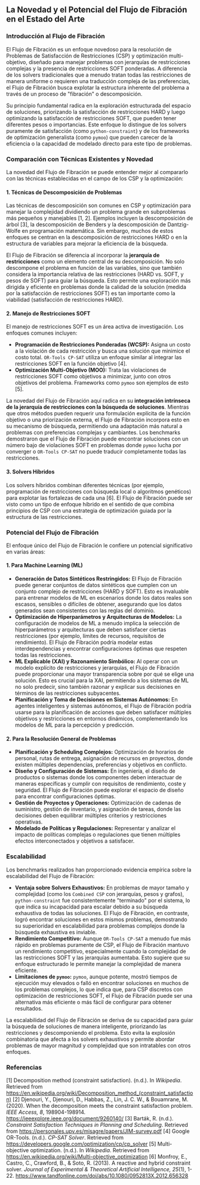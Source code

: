## La Novedad y el Potencial del Flujo de Fibración en el Estado del Arte

### Introducción al Flujo de Fibración

El Flujo de Fibración es un enfoque novedoso para la resolución de Problemas de Satisfacción de Restricciones (CSP) y optimización multi-objetivo, diseñado para manejar problemas con jerarquías de restricciones complejas y la presencia de restricciones SOFT ponderadas. A diferencia de los solvers tradicionales que a menudo tratan todas las restricciones de manera uniforme o requieren una traducción compleja de las preferencias, el Flujo de Fibración busca explotar la estructura inherente del problema a través de un proceso de "fibración" o descomposición.

Su principio fundamental radica en la exploración estructurada del espacio de soluciones, priorizando la satisfacción de restricciones HARD y luego optimizando la satisfacción de restricciones SOFT, que pueden tener diferentes pesos o importancias. Este enfoque lo distingue de los solvers puramente de satisfacción (como `python-constraint`) y de los frameworks de optimización generalista (como `pymoo`) que pueden carecer de la eficiencia o la capacidad de modelado directo para este tipo de problemas.

### Comparación con Técnicas Existentes y Novedad

La novedad del Flujo de Fibración se puede entender mejor al compararlo con las técnicas establecidas en el campo de los CSP y la optimización:

#### 1. Técnicas de Descomposición de Problemas

Las técnicas de descomposición son comunes en CSP y optimización para manejar la complejidad dividiendo un problema grande en subproblemas más pequeños y manejables [1, 2]. Ejemplos incluyen la descomposición de árbol [3], la descomposición de Benders y la descomposición de Dantzig-Wolfe en programación matemática. Sin embargo, muchos de estos enfoques se centran en la descomposición de restricciones HARD o en la estructura de variables para mejorar la eficiencia de la búsqueda.

El Flujo de Fibración se diferencia al incorporar la **jerarquía de restricciones** como un elemento central de su descomposición. No solo descompone el problema en función de las variables, sino que también considera la importancia relativa de las restricciones (HARD vs. SOFT, y pesos de SOFT) para guiar la búsqueda. Esto permite una exploración más dirigida y eficiente en problemas donde la calidad de la solución (medida por la satisfacción de restricciones SOFT) es tan importante como la viabilidad (satisfacción de restricciones HARD).

#### 2. Manejo de Restricciones SOFT

El manejo de restricciones SOFT es un área activa de investigación. Los enfoques comunes incluyen:

*   **Programación de Restricciones Ponderadas (WCSP):** Asigna un costo a la violación de cada restricción y busca una solución que minimice el costo total. `OR-Tools CP-SAT` utiliza un enfoque similar al integrar las restricciones SOFT en la función objetivo [4].
*   **Optimización Multi-Objetivo (MOO):** Trata las violaciones de restricciones SOFT como objetivos a minimizar, junto con otros objetivos del problema. Frameworks como `pymoo` son ejemplos de esto [5].

La novedad del Flujo de Fibración aquí radica en su **integración intrínseca de la jerarquía de restricciones con la búsqueda de soluciones**. Mientras que otros métodos pueden requerir una formulación explícita de la función objetivo o una priorización externa, el Flujo de Fibración incorpora esto en su mecanismo de búsqueda, permitiendo una adaptación más natural a problemas con preferencias complejas y cambiantes. Los benchmarks demostraron que el Flujo de Fibración puede encontrar soluciones con un número bajo de violaciones SOFT en problemas donde `pymoo` lucha por converger o `OR-Tools CP-SAT` no puede traducir completamente todas las restricciones.

#### 3. Solvers Híbridos

Los solvers híbridos combinan diferentes técnicas (por ejemplo, programación de restricciones con búsqueda local o algoritmos genéticos) para explotar las fortalezas de cada una [6]. El Flujo de Fibración puede ser visto como un tipo de enfoque híbrido en el sentido de que combina principios de CSP con una estrategia de optimización guiada por la estructura de las restricciones.

### Potencial del Flujo de Fibración

El enfoque único del Flujo de Fibración le confiere un potencial significativo en varias áreas:

#### 1. Para Machine Learning (ML)

*   **Generación de Datos Sintéticos Restringidos:** El Flujo de Fibración puede generar conjuntos de datos sintéticos que cumplen con un conjunto complejo de restricciones (HARD y SOFT). Esto es invaluable para entrenar modelos de ML en escenarios donde los datos reales son escasos, sensibles o difíciles de obtener, asegurando que los datos generados sean consistentes con las reglas del dominio.
*   **Optimización de Hiperparámetros y Arquitecturas de Modelos:** La configuración de modelos de ML a menudo implica la selección de hiperparámetros y arquitecturas que deben satisfacer ciertas restricciones (por ejemplo, límites de recursos, requisitos de rendimiento). El Flujo de Fibración podría modelar estas interdependencias y encontrar configuraciones óptimas que respeten todas las restricciones.
*   **ML Explicable (XAI) y Razonamiento Simbólico:** Al operar con un modelo explícito de restricciones y jerarquías, el Flujo de Fibración puede proporcionar una mayor transparencia sobre por qué se elige una solución. Esto es crucial para la XAI, permitiendo a los sistemas de ML no solo predecir, sino también razonar y explicar sus decisiones en términos de las restricciones subyacentes.
*   **Planificación y Toma de Decisiones en Sistemas Autónomos:** En agentes inteligentes y sistemas autónomos, el Flujo de Fibración podría usarse para la planificación de acciones que deben satisfacer múltiples objetivos y restricciones en entornos dinámicos, complementando los modelos de ML para la percepción y predicción.

#### 2. Para la Resolución General de Problemas

*   **Planificación y Scheduling Complejos:** Optimización de horarios de personal, rutas de entrega, asignación de recursos en proyectos, donde existen múltiples dependencias, preferencias y objetivos en conflicto.
*   **Diseño y Configuración de Sistemas:** En ingeniería, el diseño de productos o sistemas donde los componentes deben interactuar de maneras específicas y cumplir con requisitos de rendimiento, coste y seguridad. El Flujo de Fibración puede explorar el espacio de diseño para encontrar configuraciones óptimas.
*   **Gestión de Proyectos y Operaciones:** Optimización de cadenas de suministro, gestión de inventario, y asignación de tareas, donde las decisiones deben equilibrar múltiples criterios y restricciones operativas.
*   **Modelado de Políticas y Regulaciones:** Representar y analizar el impacto de políticas complejas o regulaciones que tienen múltiples efectos interconectados y objetivos a satisfacer.

### Escalabilidad

Los benchmarks realizados han proporcionado evidencia empírica sobre la escalabilidad del Flujo de Fibración:

*   **Ventaja sobre Solvers Exhaustivos:** En problemas de mayor tamaño y complejidad (como los `Combined CSP` con jerarquías, pesos y grafos), `python-constraint` fue consistentemente "terminado" por el sistema, lo que indica su incapacidad para escalar debido a su búsqueda exhaustiva de todas las soluciones. El Flujo de Fibración, en contraste, logró encontrar soluciones en estos mismos problemas, demostrando su superioridad en escalabilidad para problemas complejos donde la búsqueda exhaustiva es inviable.
*   **Rendimiento Competitivo:** Aunque `OR-Tools CP-SAT` a menudo fue más rápido en problemas puramente de CSP, el Flujo de Fibración mantuvo un rendimiento competitivo, especialmente cuando la complejidad de las restricciones SOFT y las jerarquías aumentaba. Esto sugiere que su enfoque estructurado le permite manejar la complejidad de manera eficiente.
*   **Limitaciones de `pymoo`:** `pymoo`, aunque potente, mostró tiempos de ejecución muy elevados o falló en encontrar soluciones en muchos de los problemas complejos, lo que indica que, para CSP discretos con optimización de restricciones SOFT, el Flujo de Fibración puede ser una alternativa más eficiente o más fácil de configurar para obtener resultados.

La escalabilidad del Flujo de Fibración se deriva de su capacidad para guiar la búsqueda de soluciones de manera inteligente, priorizando las restricciones y descomponiendo el problema. Esto evita la explosión combinatoria que afecta a los solvers exhaustivos y permite abordar problemas de mayor magnitud y complejidad que son intratables con otros enfoques.

### Referencias

[1] Decomposition method (constraint satisfaction). (n.d.). In *Wikipedia*. Retrieved from https://en.wikipedia.org/wiki/Decomposition_method_(constraint_satisfaction)
[2] Djenouri, Y., Djenouri, D., Habbas, Z., Lin, J. C. W., & Bouamrane, M. (2020). When the decomposition meets the constraint satisfaction problem. *IEEE Access, 8*, 198904-198914. https://ieeexplore.ieee.org/document/9260140/
[3] Barták, R. (n.d.). *Constraint Satisfaction Techniques in Planning and Scheduling*. Retrieved from https://personales.upv.es/misagre/papers/JIM-survey.pdf
[4] Google OR-Tools. (n.d.). *CP-SAT Solver*. Retrieved from https://developers.google.com/optimization/cp/cp_solver
[5] Multi-objective optimization. (n.d.). In *Wikipedia*. Retrieved from https://en.wikipedia.org/wiki/Multi-objective_optimization
[6] Monfroy, E., Castro, C., Crawford, B., & Soto, R. (2013). A reactive and hybrid constraint solver. *Journal of Experimental & Theoretical Artificial Intelligence, 25*(1), 1-22. https://www.tandfonline.com/doi/abs/10.1080/0952813X.2012.656328

